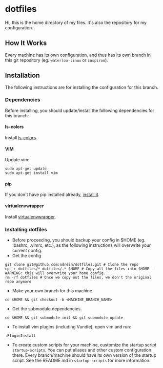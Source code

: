 # dotfiles

Hi, this is the home directory of my files.  It's also the repository for my configuration.


## How It Works

Every machine has its own configuration, and thus has its own branch in this git repository (eg. `waterloo-linux` or `inspiron`).


## Installation

The following instructions are for installing the configuration for this branch.


### Dependencies

Before installing, you should update/install the following dependencies for this branch:


#### ls-colors

Install [ls-colors](https://github.com/ndrein/ls-colors).


#### VIM

Update vim:

```shell
sudo apt-get update
sudo apt-get install vim
```


#### pip

If you don't have pip installed already, [install it](https://pip.pypa.io/en/stable/installing/).


#### virtualenvwrapper

Install [virtualenvwrapper](http://virtualenvwrapper.readthedocs.io/en/latest/install.html).


### Installing dotfiles

* Before proceeding, you should backup your config in $HOME (eg. .bashrc, .vimrc, etc.), as the following instructions will overwrite your current config. 
*  Get the config
```shell
git clone git@github.com:ndrein/dotfiles.git # Clone the repo
cp -r dotfiles/* dotfiles/.* $HOME # Copy all the files into $HOME - WARNING: this will overwrite your home config.
rm -rf dotfiles # Once we copy out the files, we don't the original repo anymore
```
* Make your own branch for this machine.
```shell
cd $HOME && git checkout -b <MACHINE_BRANCH_NAME>
```
*  Get the submodule dependencies.
```shell
cd $HOME && git submodule init && git submodule update
```
*  To install vim plugins (including Vundle), open vim and run:
```vim
:PluginInstall
```
*  To create custom scripts for your machine, customize the startup script `startup-scripts`.  You can put aliases and other custom configuration there. Every branch/machine should have its own version of the startup script.  See the README.md in `startup-scripts` for more information.
